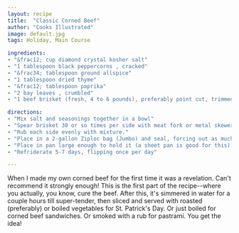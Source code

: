 ```yaml
---
layout: recipe
title:  "Classic Corned Beef"
author: "Cooks Illustrated"
image: default.jpg
tags: Holiday, Main Course

ingredients:
- "&frac12; cup diamond crystal kosher salt"
- "1 tablespoon black peppercorns , cracked"
- "&frac34; tablespoon ground allspice"
- "1 tablespoon dried thyme"
- "&frac12; tablespoon paprika"
- "2 bay leaves , crumbled"
- "1 beef brisket (fresh, 4 to 6 pounds), preferably point cut, trimmed of excess fat, rinsed and patted dry"

directions:
- "Mix salt and seasonings together in a bowl"
- "Spear brisket 30 or so times per side with meat fork or metal skewer"
- "Rub each side evenly with mixture."
- "Place in a 2-gallon Ziploc bag (Jumbo) and seal, forcing out as much air as possible"
- "Place in pan large enough to hold it (a sheet pan is good for this), cover with a second, similar sized pan, and weight down with bricks or cans."
- "Refriderate 5-7 days, flipping once per day"

---
```


When I made my own corned beef for the first time it was a revelation.  Can't recommend it strongly enough!  This is the first part of the recipe--where you actually, you know, cure the beef.  After this, it's simmered in water for a couple hours till super-tender, then sliced and served with roasted (preferably) or boiled vegetables for St. Patrick's Day.  Or just boiled for corned beef sandwiches.  Or smoked with a rub for pastrami.  You get the idea!  

